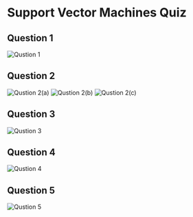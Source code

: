 # Support Vector Machines Quiz

Question 1
----------
![Qustion 1](Question1.png)

Question 2
----------
![Qustion 2(a)](Question2(a).png)
![Qustion 2(b)](Question2(b).png)
![Qustion 2(c)](Question2(c).png)

Question 3
----------
![Qustion 3](Question3.png)

Question 4
----------
![Qustion 4](Question4.png)

Question 5
----------
![Qustion 5](Question5.png)